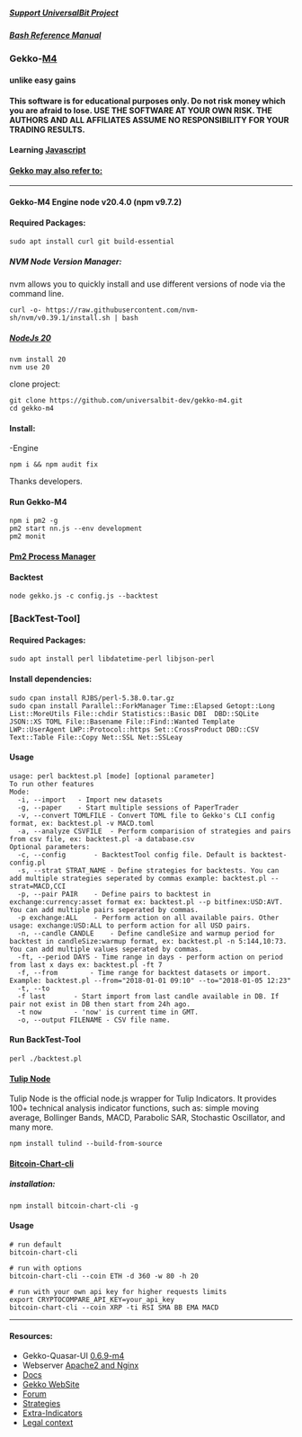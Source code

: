 ##### [Support UniversalBit Project](https://github.com/universalbit-dev/universalbit-dev/tree/main/support)

##### [Bash Reference Manual](https://www.gnu.org/software/bash/manual/html_node/index.html)

### Gekko-[M4](http://www.wikisky.org/starview?object_type=4&object_id=3)
#### unlike easy gains
#### This software is for educational purposes only. Do not risk money which you are afraid to lose. USE THE SOFTWARE AT YOUR OWN RISK. THE AUTHORS AND ALL AFFILIATES ASSUME NO RESPONSIBILITY FOR YOUR TRADING RESULTS.

#### Learning [Javascript](https://github.com/universalbit-dev/gekko-m4/tree/master/docs/learning/javascript)
#### [Gekko may also refer to:](https://en.wikipedia.org/wiki/Gekko_(disambiguation))
-----

#### Gekko-M4 Engine node v20.4.0 (npm v9.7.2)
#### Required Packages:

```
sudo apt install curl git build-essential
```
##### NVM Node Version Manager:
nvm allows you to quickly install and use different versions of node via the command line.
```
curl -o- https://raw.githubusercontent.com/nvm-sh/nvm/v0.39.1/install.sh | bash
```

##### [NodeJs 20](https://nodejs.org/en/blog/release/v20.0.0)

```
nvm install 20
nvm use 20
```

clone project:
```
git clone https://github.com/universalbit-dev/gekko-m4.git
cd gekko-m4
```
#### Install:
-Engine
```
npm i && npm audit fix
```
Thanks developers.

#### Run Gekko-M4 
```
npm i pm2 -g
pm2 start nn.js --env development
pm2 monit 
```
#### [Pm2 Process Manager](https://pm2.keymetrics.io/docs/usage/quick-start/)

#### Backtest
```
node gekko.js -c config.js --backtest
```

### [BackTest-Tool]

#### Required Packages:
```
sudo apt install perl libdatetime-perl libjson-perl
```
#### Install dependencies:

```
sudo cpan install RJBS/perl-5.38.0.tar.gz
sudo cpan install Parallel::ForkManager Time::Elapsed Getopt::Long List::MoreUtils File::chdir Statistics::Basic DBI  DBD::SQLite JSON::XS TOML File::Basename File::Find::Wanted Template LWP::UserAgent LWP::Protocol::https Set::CrossProduct DBD::CSV Text::Table File::Copy Net::SSL Net::SSLeay  
```
#### Usage
```
usage: perl backtest.pl [mode] [optional parameter]
To run other features
Mode:
  -i, --import	 - Import new datasets
  -g, --paper	 - Start multiple sessions of PaperTrader
  -v, --convert TOMLFILE - Convert TOML file to Gekko's CLI config format, ex: backtest.pl -v MACD.toml
  -a, --analyze CSVFILE	 - Perform comparision of strategies and pairs from csv file, ex: backtest.pl -a database.csv
Optional parameters:
  -c, --config		 - BacktestTool config file. Default is backtest-config.pl
  -s, --strat STRAT_NAME - Define strategies for backtests. You can add multiple strategies seperated by commas example: backtest.pl --strat=MACD,CCI
  -p, --pair PAIR	 - Define pairs to backtest in exchange:currency:asset format ex: backtest.pl --p bitfinex:USD:AVT. You can add multiple pairs seperated by commas.
  -p exchange:ALL	 - Perform action on all available pairs. Other usage: exchange:USD:ALL to perform action for all USD pairs.
  -n, --candle CANDLE	 - Define candleSize and warmup period for backtest in candleSize:warmup format, ex: backtest.pl -n 5:144,10:73. You can add multiple values seperated by commas.
  -ft, --period DAYS - Time range in days - perform action on period from last x days ex: backtest.pl -ft 7
  -f, --from		- Time range for backtest datasets or import. Example: backtest.pl --from="2018-01-01 09:10" --to="2018-01-05 12:23"
  -t, --to
  -f last		- Start import from last candle available in DB. If pair not exist in DB then start from 24h ago.
  -t now		- 'now' is current time in GMT.
  -o, --output FILENAME - CSV file name.

```

#### Run BackTest-Tool
```
perl ./backtest.pl
```

#### [Tulip Node](https://www.npmjs.com/package/tulind)
Tulip Node is the official node.js wrapper for Tulip Indicators. It provides 100+ technical analysis indicator functions, such as: simple moving average, Bollinger Bands, MACD, Parabolic SAR, Stochastic Oscillator, and many more.
```
npm install tulind --build-from-source
```
#### [Bitcoin-Chart-cli](https://github.com/madnight/bitcoin-chart-cli)
##### installation:
```
npm install bitcoin-chart-cli -g
```
#### Usage
```
# run default
bitcoin-chart-cli

# run with options
bitcoin-chart-cli --coin ETH -d 360 -w 80 -h 20

# run with your own api key for higher requests limits
export CRYPTOCOMPARE_API_KEY=your_api_key
bitcoin-chart-cli --coin XRP -ti RSI SMA BB EMA MACD
```





---
#### Resources:
* Gekko-Quasar-UI [0.6.9-m4](https://github.com/universalbit-dev/gekko-quasar-ui)
* Webserver [Apache2 and Nginx](https://github.com/universalbit-dev/gekko-m4/blob/master/docs/webserver.md)
* [Docs](https://github.com/universalbit-dev/gekko-m4/tree/master/docs)
* [Gekko WebSite](https://gekko.wizb.it/docs/installation/installing_gekko.html)
* [Forum](https://forum.gekko.wizb.it/)
* [Strategies](https://github.com/xFFFFF/Gekko-Strategies)
* [Extra-Indicators](https://github.com/Gab0/gekko-extra-indicators)
* [Legal context](https://www.europarl.europa.eu/cmsdata/150761/TAX3%20Study%20on%20cryptocurrencies%20and%20blockchain.pdf)




